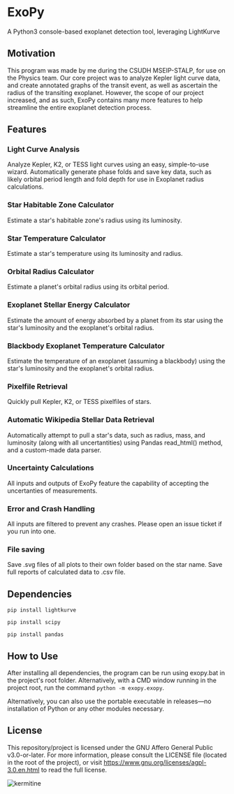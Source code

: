# ExoPy

A Python3 console-based exoplanet detection tool, leveraging LightKurve

## Motivation
This program was made by me during the CSUDH MSEIP-STALP, for use on the Physics team. Our core project was to analyze Kepler light curve data, and create annotated graphs of the transit event, as well as ascertain the radius of the transiting exoplanet. However, the scope of our project increased, and as such, ExoPy contains many more features to help streamline the entire exoplanet detection process.

## Features
### Light Curve Analysis
Analyze Kepler, K2, or TESS light curves using an easy, simple-to-use wizard. Automatically generate phase folds and save key data, such as likely orbital period length and fold depth for use in Exoplanet radius calculations.

### Star Habitable Zone Calculator
Estimate a star's habitable zone's radius using its luminosity.

### Star Temperature Calculator
Estimate a star's temperature using its luminosity and radius.

### Orbital Radius Calculator
Estimate a planet's orbital radius using its orbital period.

### Exoplanet Stellar Energy Calculator
Estimate the amount of energy absorbed by a planet from its star using the star's luminosity and the exoplanet's orbital radius.

### Blackbody Exoplanet Temperature Calculator
Estimate the temperature of an exoplanet (assuming a blackbody) using the star's luminosity and the exoplanet's orbital radius.  

### Pixelfile Retrieval
Quickly pull Kepler, K2, or TESS pixelfiles of stars.

### Automatic Wikipedia Stellar Data Retrieval
Automatically attempt to pull a star's data, such as radius, mass, and luminosity (along with all uncertantities) using Pandas read_html() method, and a custom-made data parser.

### Uncertainty Calculations
All inputs and outputs of ExoPy feature the capability of accepting the uncertanties of measurements.

### Error and Crash Handling
All inputs are filtered to prevent any crashes. Please open an issue ticket if you run into one.

### File saving
Save .svg files of all plots to their own folder based on the star name. Save full reports of calculated data to .csv file.

## Dependencies
```pip install lightkurve```

```pip install scipy```

```pip install pandas```
## How to Use
After installing all dependencies, the program can be run using exopy.bat in the project's root folder. Alternatively, with a CMD window running in the project root, run the command ```python -m exopy.exopy```. 

Alternatively, you can also use the portable executable in releases—no installation of Python or any other modules necessary.

## License
This repository/project is licensed under the GNU Affero General Public v3.0-or-later. For more information, please consult the LICENSE file (located in the root of the project), or visit https://www.gnu.org/licenses/agpl-3.0.en.html to read the full license.


![kermitine](https://github.com/kermitine/kermitine/blob/b523c5954ea8820f70eb6ff786f2dbec7ce08955/images/kermitine.png)
